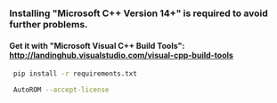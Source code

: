 ### Installing "Microsoft C++ Version 14+" is required to avoid further problems.
#### Get it with "Microsoft Visual C++ Build Tools": http://landinghub.visualstudio.com/visual-cpp-build-tools

```bash
 pip install -r requirements.txt
```
```bash
 AutoROM --accept-license
```